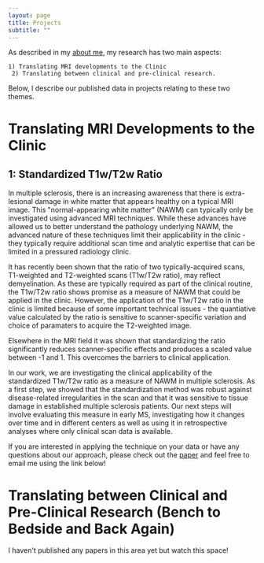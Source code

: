 ```yaml
---
layout: page
title: Projects
subtitle: ""
---
```


As described in my [about me](aboutresearch.md), my research has two main aspects: 

    1) Translating MRI developments to the Clinic
     2) Translating between clinical and pre-clinical research. 
     
Below, I describe our published data in projects relating to these two themes.

# Translating MRI Developments to the Clinic

## 1: Standardized T1w/T2w Ratio 
In multiple sclerosis, there is an increasing awareness that there is extra-lesional damage in white matter that appears healthy on a typical MRI image. This "normal-appearing white matter" (NAWM) can typically only be investigated using advanced MRI techniques. While these advances have allowed us to better understand the pathology underlying NAWM, the advanced nature of these techniques limit their applicability in the clinic - they typically require additional scan time and analytic expertise that can be limited in a pressured radiology clinic. 

It has recently been shown that the ratio of two typically-acquired scans, T1-weighted and T2-weighted scans (T1w/T2w ratio), may reflect demyelination. As these are typically required as part of the clinical routine, the T1w/T2w ratio shows promise as a measure of NAWM that could be applied in the clinic. However, the application of the T1w/T2w ratio in the clinic is limited because of some important technical issues - the quantiative value calculated by the ratio is sensitive to scanner-specific variation and choice of paramaters to acquire the T2-weighted image. 

Elsewhere in the MRI field it was shown that standardizing the ratio significantly reduces scanner-specific effects and produces a scaled value between -1 and 1. This overcomes the barriers to clinical application. 

In our work, we are investigating the clinical applicability of the standardized T1w/T2w ratio as a measure of NAWM in multiple sclerosis. As a first step, we showed that the standardization method was robust against disease-related irregularities in the scan and that it was sensitive to tissue damage in established multiple sclerosis patients. Our next steps will involve evaluating this measure in early MS, investigating how it changes over time and in different centers as well as using it in retrospective analyses where only clinical scan data is available. 

If you are interested in applying the technique on your data or have any questions about our approach, please check out the [paper](https://doi.org/10.3389/fneur.2019.00334) and feel free to email me using the link below!

# Translating between Clinical and Pre-Clinical Research (Bench to Bedside and Back Again)
I haven't published any papers in this area yet but watch this space!
